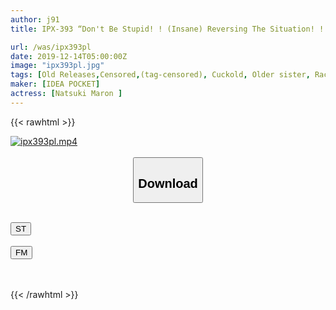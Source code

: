 ```yaml
---
author: j91
title: IPX-393 “Don't Be Stupid! ! (Insane) Reversing The Situation! ! I Messed Up With A Beautiful Woman Race Queen With A Good Aphrodisiac Appearance. Marin Natsuki

url: /was/ipx393pl
date: 2019-12-14T05:00:00Z
image: "ipx393pl.jpg"
tags: [Old Releases,Censored,(tag-censored), Cuckold, Older sister, Race Queen ]
maker: [IDEA POCKET]
actress: [Natsuki Maron ]
---
```



{{< rawhtml >}}

<div class="video" data-videoid="zbl2a0Z2qpSY6XY">
    <a href="javascript:;">
        <img src="/was/ipx393pl/ipx393pl.jpg" width="WIDTH" height="HEIGHT" alt="ipx393pl.mp4" loading="lazy">
    </a>
</div>

<script type="text/javascript" src="https://j91.asia/asset/on-demand-st.js"></script>

<br>
  <link rel="stylesheet" href="https://j91.asia/asset/bs5.css">
  
  <center>
  <button class="btn btn-primary" type="button" data-bs-toggle="collapse" data-bs-target=".multi-collapse" aria-expanded="false" aria-controls="multiCollapseExample1 multiCollapseExample2"><h2>Download</h2></button></center>
</p>
<div class="row">
  <div class="col">
    <div class="collapse multi-collapse" id="multiCollapseExample1">
      <div class="card card-body">
	      	      <br>
<div class="buttons">  
<a href="https://streamtape.to/v/zbl2a0Z2qpSY6XY" target="_blank"><button class="btn-hover color-3"><i class="fa fa-download"></i> ST</button></a></div>
    </div>
  </div>
</div>
  <div class="col">
    <div class="collapse multi-collapse" id="multiCollapseExample2">
      <div class="card card-body">
	      <br>
<div class="buttons">
    <a href="https://filemoon.sx/d/98hxgw62vjf8" target="_blank"><button class="btn-hover color-8"><i class="fa fa-download"></i> FM</button></a></div>
<br><br>
      </div>
    </div>
  </div>
</div>

{{< /rawhtml >}}